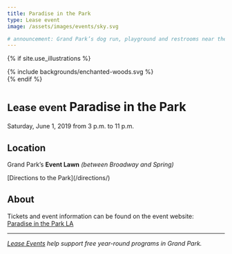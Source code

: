 ```yaml
---
title: Paradise in the Park
type: Lease event
image: /assets/images/events/sky.svg

# announcement: Grand Park’s dog run, playground and restrooms near the Event Lawn (by Spring St.) will be closed at 2 pm on **Saturday, June 1st** for the [Paradise in the Park](/events/2019/06/01/paridise-in-the-park/) event. All amenities reopen on Sunday, June 2nd by 8 am.
---
```


{% if site.use_illustrations %}
<style>
.girl {
  grid-column: -3/-1;
  grid-row: 1/5;
}
.girl svg {
  height: 20vmax;
  width: auto;
  color: inherit;
}
.girl svg,
.girl svg path {
  fill: currentColor;
}
main h1,
main h1 + p {
  grid-column-end: -3;
}
main > nav:first-child {
  grid-row-start: 1;
}
main > h1 + p {
    grid-column-end: -3;
}
</style>

<div class="girl">
{% include backgrounds/enchanted-woods.svg %}
</div>
{% endif %}

<small>Lease event</small> Paradise in the Park <small></small>
====================

Saturday, June 1, 2019 from 3 p.m. to 11 p.m.

<div></div>

## Location

Grand Park’s **Event Lawn** _(between Broadway and Spring)_

<p class="action" markdown="1">
[Directions to the Park](/directions/)
</p>

## About

Tickets and event information can be found on the event website:  
[Paradise in the Park LA](https://www.residentadvisor.net/events/1238995)

<!--
## Please be advised

The dog run will be closed for the duration of the event. The playground and restrooms near the Event Lawn (by Spring St.) will be closed at 2 pm on Saturday, June 1st. All amenities reopen on Sunday, June 2nd by 8 am.
-->

* * *

<div></div>

_[Lease Events](/rent/) help support free year-round programs in Grand Park._

